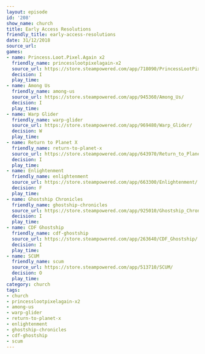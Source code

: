 ```yaml
---
layout: episode
id: '208'
show_name: church
title: Early Access Resolutions
friendly_title: early-access-resolutions
date: 31/12/2018
source_url: 
games:
- name: Princess.Loot.Pixel.Again x2
  friendly_name: princesslootpixelagain-x2
  source_url: https://store.steampowered.com/app/718090/PrincessLootPixelAgain_x2/
  decision: I
  play_time: 
- name: Among Us
  friendly_name: among-us
  source_url: https://store.steampowered.com/app/945360/Among_Us/
  decision: I
  play_time: 
- name: Warp Glider
  friendly_name: warp-glider
  source_url: https://store.steampowered.com/app/969480/Warp_Glider/
  decision: W
  play_time: 
- name: Return to Planet X
  friendly_name: return-to-planet-x
  source_url: https://store.steampowered.com/app/643970/Return_to_Planet_X/
  decision: I
  play_time: 
- name: Enlightenment
  friendly_name: enlightenment
  source_url: https://store.steampowered.com/app/663300/Enlightenment/
  decision: F
  play_time: 
- name: Ghostship Chronicles
  friendly_name: ghostship-chronicles
  source_url: https://store.steampowered.com/app/925010/Ghostship_Chronicles/
  decision: I
  play_time: 
- name: CDF Ghostship
  friendly_name: cdf-ghostship
  source_url: https://store.steampowered.com/app/263640/CDF_Ghostship/
  decision: I
  play_time: 
- name: SCUM
  friendly_name: scum
  source_url: https://store.steampowered.com/app/513710/SCUM/
  decision: O
  play_time: 
category: church
tags:
- church
- princesslootpixelagain-x2
- among-us
- warp-glider
- return-to-planet-x
- enlightenment
- ghostship-chronicles
- cdf-ghostship
- scum
---
```


